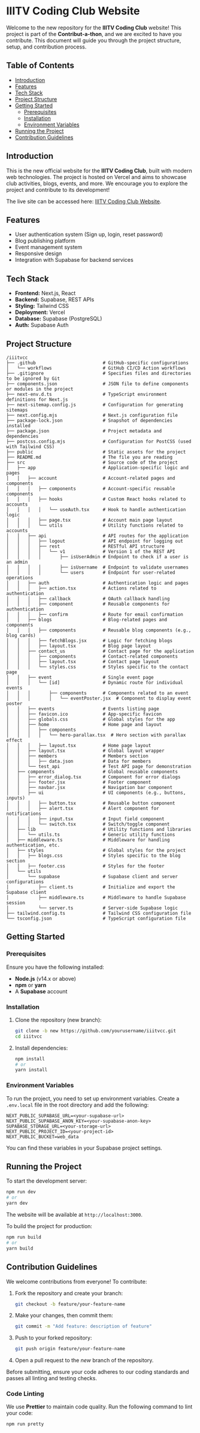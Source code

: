 
# IIITV Coding Club Website

Welcome to the new repository for the **IIITV Coding Club** website! This project is part of the **Contribut-a-thon**, and we are excited to have you contribute. This document will guide you through the project structure, setup, and contribution process.

## Table of Contents

- [Introduction](#introduction)
- [Features](#features)
- [Tech Stack](#tech-stack)
- [Project Structure](#project-structure)
- [Getting Started](#getting-started)
  - [Prerequisites](#prerequisites)
  - [Installation](#installation)
  - [Environment Variables](#environment-variables)
- [Running the Project](#running-the-project)
- [Contribution Guidelines](#contribution-guidelines)

## Introduction

This is the new official website for the **IIITV Coding Club**, built with modern web technologies. The project is hosted on Vercel and aims to showcase club activities, blogs, events, and more. We encourage you to explore the project and contribute to its development!

The live site can be accessed here: [IIITV Coding Club Website](https://iiitvcc.vercel.app/).

## Features

- User authentication system (Sign up, login, reset password)
- Blog publishing platform
- Event management system
- Responsive design
- Integration with Supabase for backend services

## Tech Stack

- **Frontend:** Next.js, React
- **Backend:** Supabase, REST APIs
- **Styling:** Tailwind CSS
- **Deployment:** Vercel
- **Database:** Supabase (PostgreSQL)
- **Auth:** Supabase Auth

## Project Structure

```
/iiitvcc
├── .github                         # GitHub-specific configurations
│   └── workflows                   # GitHub CI/CD Action workflows
├── .gitignore                      # Specifies files and directories to be ignored by Git
├── components.json                 # JSON file to define components or modules in the project
├── next-env.d.ts                   # TypeScript environment definitions for Next.js
├── next-sitemap.config.js          # Configuration for generating sitemaps
├── next.config.mjs                 # Next.js configuration file
├── package-lock.json               # Snapshot of dependencies installed
├── package.json                    # Project metadata and dependencies
├── postcss.config.mjs              # Configuration for PostCSS (used with Tailwind CSS)
├── public                          # Static assets for the project
├── README.md                       # The file you are reading
├── src                             # Source code of the project
│   ├── app                         # Application-specific logic and pages
│   │   ├── account                 # Account-related pages and components
│   │   │   ├── components          # Account-specific reusable components
│   │   │   ├── hooks               # Custom React hooks related to accounts
│   │   │   │   └── useAuth.tsx     # Hook to handle authentication logic
│   │   │   ├── page.tsx            # Account main page layout
│   │   │   └── utils               # Utility functions related to accounts
│   │   ├── api                     # API routes for the application
│   │   │   ├── logout              # API endpoint for logging out
│   │   │   ├── rest                # RESTful API structure
│   │   │   │   └── v1              # Version 1 of the REST API
│   │   │   │       ├── isUserAdmin # Endpoint to check if a user is an admin
│   │   │   │       ├── isUsername  # Endpoint to validate usernames
│   │   │   │       └── users       # Endpoint for user-related operations
│   │   ├── auth                    # Authentication logic and pages
│   │   │   ├── action.tsx          # Actions related to authentication
│   │   │   ├── callback            # OAuth callback handling
│   │   │   ├── component           # Reusable components for authentication
│   │   │   ├── confirm             # Route for email confirmation
│   │   ├── blogs                   # Blog-related pages and components
│   │   │   ├── components          # Reusable blog components (e.g., blog cards)
│   │   │   ├── fetchBlogs.jsx      # Logic for fetching blogs
│   │   │   ├── layout.tsx          # Blog page layout
│   │   ├── contact_us              # Contact page for the application
│   │   │   ├── components          # Contact-related components
│   │   │   ├── layout.tsx          # Contact page layout
│   │   │   └── styles.css          # Styles specific to the contact page
│   │   ├── event                   # Single event page
│   │   │   └── [id]                # Dynamic route for individual events
│   │   │       ├── components      # Components related to an event
│   │   │       │   └── eventPoster.jsx  # Component to display event poster
│   │   ├── events                  # Events listing page
│   │   ├── favicon.ico             # App-specific favicon
│   │   ├── globals.css             # Global styles for the app
│   │   ├── home                    # Home page and layout
│   │   │   ├── components
│   │   │   │   └── hero-parallax.tsx  # Hero section with parallax effect
│   │   │   ├── layout.tsx          # Home page layout
│   │   ├── layout.tsx              # Global layout wrapper
│   │   ├── members                 # Members section
│   │   │   ├── data.json           # Data for members
│   │   └── test_api                # Test API page for demonstration
│   ├── components                  # Global reusable components
│   │   ├── error_dialog.tsx        # Component for error dialogs
│   │   ├── footer.jsx              # Footer component
│   │   ├── navbar.jsx              # Navigation bar component
│   │   ├── ui                      # UI components (e.g., buttons, inputs)
│   │   │   ├── button.tsx          # Reusable button component
│   │   │   ├── alert.tsx           # Alert component for notifications
│   │   │   ├── input.tsx           # Input field component
│   │   │   └── switch.tsx          # Switch/toggle component
│   ├── lib                         # Utility functions and libraries
│   │   └── utils.ts                # Generic utility functions
│   ├── middleware.ts               # Middleware for handling authentication, etc.
│   ├── styles                      # Global styles for the project
│   │   ├── blogs.css               # Styles specific to the blog section
│   │   ├── footer.css              # Styles for the footer
│   └── utils
│       └── supabase                # Supabase client and server configurations
│           ├── client.ts           # Initialize and export the Supabase client
│           ├── middleware.ts       # Middleware to handle Supabase session
│           └── server.ts           # Server-side Supabase logic
├── tailwind.config.ts              # Tailwind CSS configuration file
└── tsconfig.json                   # TypeScript configuration file
```

## Getting Started

### Prerequisites

Ensure you have the following installed:

- **Node.js** (v14.x or above)
- **npm** or **yarn**
- A **Supabase** account

### Installation

1. Clone the repository (new branch):

   ```bash
   git clone -b new https://github.com/yourusername/iiitvcc.git
   cd iiitvcc
   ```

2. Install dependencies:

   ```bash
   npm install
   # or
   yarn install
   ```

### Environment Variables

To run the project, you need to set up environment variables. Create a `.env.local` file in the root directory and add the following:

```
NEXT_PUBLIC_SUPABASE_URL=<your-supabase-url>
NEXT_PUBLIC_SUPABASE_ANON_KEY=<your-supabase-anon-key>
SUPABASE_STORAGE_URL=<your-storage-url>
NEXT_PUBLIC_PROJECT_ID=<your-project-id>
NEXT_PUBLIC_BUCKET=web_data
```

You can find these variables in your Supabase project settings.

## Running the Project

To start the development server:

```bash
npm run dev
# or
yarn dev
```

The website will be available at `http://localhost:3000`.

To build the project for production:

```bash
npm run build
# or
yarn build
```

## Contribution Guidelines

We welcome contributions from everyone! To contribute:

1. Fork the repository and create your branch:

   ```bash
   git checkout -b feature/your-feature-name
   ```

2. Make your changes, then commit them:

   ```bash
   git commit -m "Add feature: description of feature"
   ```

3. Push to your forked repository:

   ```bash
   git push origin feature/your-feature-name
   ```

4. Open a pull request to the *new* branch of the repository.

Before submitting, ensure your code adheres to our coding standards and passes all linting and testing checks.

### Code Linting

We use **Prettier** to maintain code quality. Run the following command to lint your code:

```bash
npm run pretty
```
